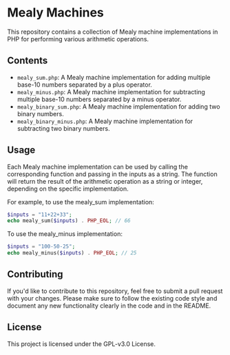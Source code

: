 # Mealy Machines

This repository contains a collection of Mealy machine implementations in PHP for performing various arithmetic operations.

## Contents

- `mealy_sum.php`: A Mealy machine implementation for adding multiple base-10 numbers separated by a plus operator.
- `mealy_minus.php`: A Mealy machine implementation for subtracting multiple base-10 numbers separated by a minus operator.
- `mealy_binary_sum.php`: A Mealy machine implementation for adding two binary numbers.
- `mealy_binary_minus.php`: A Mealy machine implementation for subtracting two binary numbers.

## Usage

Each Mealy machine implementation can be used by calling the corresponding function and passing in the inputs as a string. The function will return the result of the arithmetic operation as a string or integer, depending on the specific implementation.

For example, to use the mealy_sum implementation:

```php
$inputs = "11+22+33";
echo mealy_sum($inputs) . PHP_EOL; // 66
```

To use the mealy_minus implementation:
```php
$inputs = "100-50-25";
echo mealy_minus($inputs) . PHP_EOL; // 25
```

## Contributing

If you'd like to contribute to this repository, feel free to submit a pull request with your changes. Please make sure to follow the existing code style and document any new functionality clearly in the code and in the README.

## License

This project is licensed under the GPL-v3.0 License.
